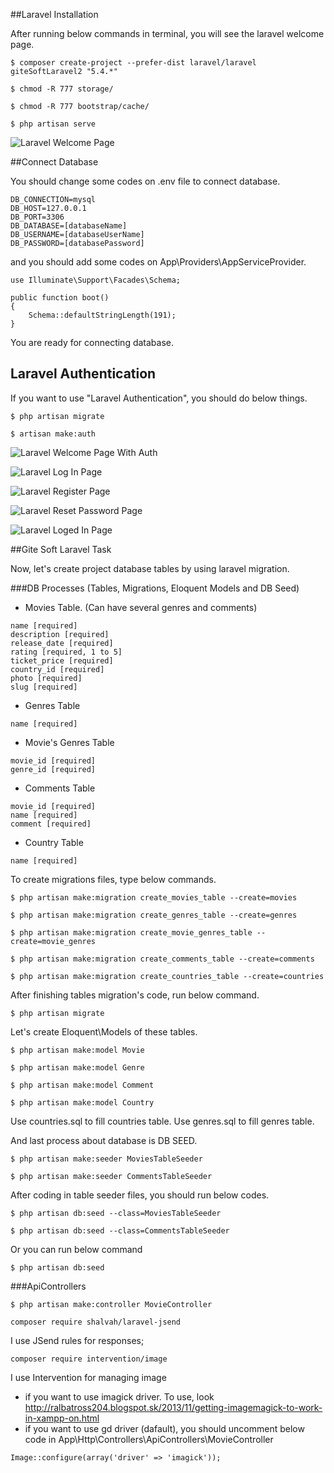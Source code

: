 ##Laravel Installation

After running below commands in terminal, you will see the laravel welcome page.
```
$ composer create-project --prefer-dist laravel/laravel giteSoftLaravel2 "5.4.*"
```
```
$ chmod -R 777 storage/
```
```
$ chmod -R 777 bootstrap/cache/
```
```
$ php artisan serve
```

![Laravel Welcome Page](public/images/development/laravel-welcome-page.png)

##Connect Database

You should change some codes on .env file to connect database.
```
DB_CONNECTION=mysql
DB_HOST=127.0.0.1
DB_PORT=3306
DB_DATABASE=[databaseName]
DB_USERNAME=[databaseUserName]
DB_PASSWORD=[databasePassword]
```
and you should add some codes on App\Providers\AppServiceProvider.
```
use Illuminate\Support\Facades\Schema;

public function boot()
{
    Schema::defaultStringLength(191);
}
```

You are ready for connecting database.

## Laravel Authentication

If you want to use "Laravel Authentication", you should do below things.

```
$ php artisan migrate
```
```
$ artisan make:auth
```

![Laravel Welcome Page With Auth](public/images/development/laravel-welcome-page-with-auth.png)

![Laravel Log In Page](public/images/development/laravel-log-in-page.png)

![Laravel Register Page](public/images/development/laravel-register-page.png)

![Laravel Reset Password Page](public/images/development/laravel-reset-password-page.png)

![Laravel Loged In Page](public/images/development/laravel-loged-in-page.png)

##Gite Soft Laravel Task

Now, let's create project database tables by using laravel migration.

###DB Processes (Tables, Migrations, Eloquent Models and DB Seed)

- Movies Table. (Can have several genres and comments)
```
name [required]
description [required]
release_date [required]
rating [required, 1 to 5]
ticket_price [required]
country_id [required]
photo [required]
slug [required]
```
- Genres Table
```
name [required]
```
- Movie's Genres Table
```
movie_id [required]
genre_id [required]
```
- Comments Table
```
movie_id [required]
name [required]
comment [required]
```
- Country Table
```
name [required]
```

To create migrations files, type below commands.

```
$ php artisan make:migration create_movies_table --create=movies
```
```
$ php artisan make:migration create_genres_table --create=genres
```
```
$ php artisan make:migration create_movie_genres_table --create=movie_genres
```
```
$ php artisan make:migration create_comments_table --create=comments
```
```
$ php artisan make:migration create_countries_table --create=countries
```

After finishing tables migration's code, run below command.

```
$ php artisan migrate
```

Let's create Eloquent\Models of these tables.

```
$ php artisan make:model Movie
```
```
$ php artisan make:model Genre
```
```
$ php artisan make:model Comment
```
```
$ php artisan make:model Country
```

Use countries.sql to fill countries table.
Use genres.sql to fill genres table.

And last process about database is DB SEED.

```
$ php artisan make:seeder MoviesTableSeeder
```
```
$ php artisan make:seeder CommentsTableSeeder
```

After coding in table seeder files, you should run below codes.

```
$ php artisan db:seed --class=MoviesTableSeeder
```
```
$ php artisan db:seed --class=CommentsTableSeeder
```

Or you can run below command

```
$ php artisan db:seed
```

###ApiControllers

```
$ php artisan make:controller MovieController
```

```
composer require shalvah/laravel-jsend
```
I use JSend rules for responses;

```
composer require intervention/image
```

I use Intervention for managing image 
- if you want to use imagick driver. To use, look http://ralbatross204.blogspot.sk/2013/11/getting-imagemagick-to-work-in-xampp-on.html
- if you want to use gd driver (dafault), you should uncomment below code in App\Http\Controllers\ApiControllers\MovieController
```
Image::configure(array('driver' => 'imagick'));
```

